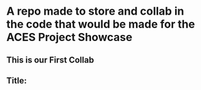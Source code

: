 # A repo made to store and collab in the code that would be made for the ACES Project Showcase
## This is our First Collab
## Title: